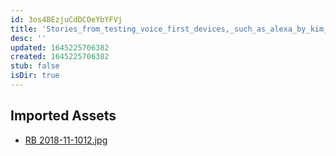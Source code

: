 ```yaml
---
id: 3os4BEzjuCdDCOeYbYFVj
title: 'Stories_from_testing_voice_first_devices,_such_as_alexa_by_kim_knup Resources'
desc: ''
updated: 1645225706382
created: 1645225706382
stub: false
isDir: true
---
```

## Imported Assets
- [RB 2018-11-1012.jpg](/assets/rb-2018-11-1012-kn9zu95e3KGp.jpg)
